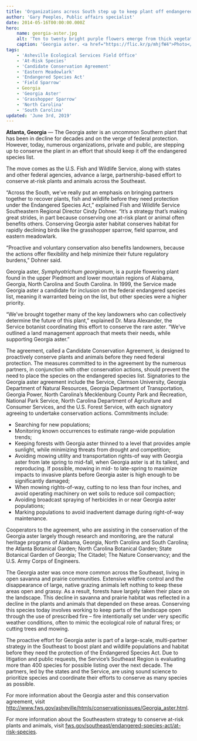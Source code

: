```yaml
---
title: 'Organizations across South step up to keep plant off endangered species list'
author: 'Gary Peeples, Public affairs specialist'
date: 2014-05-16T00:00:00.000Z
hero:
    name: georgia-aster.jpg
    alt: 'Ten to twenty bright purple flowers emerge from thick vegetation.'
    caption: 'Georgia aster. <a href="https://flic.kr/p/mhjfW4">Photo</a> by Michele Elmore, The Nature Conservancy, Georgia.'
tags:
    - 'Asheville Ecological Services Field Office'
    - 'At-Risk Species'
    - 'Candidate Conservation Agreement'
    - 'Eastern Meadowlark'
    - 'Endangered Species Act'
    - 'Field Sparrow'
    - Georgia
    - 'Georgia Aster'
    - 'Grasshopper Sparrow'
    - 'North Carolina'
    - 'South Carolina'
updated: 'June 3rd, 2019'
---
```


**Atlanta, Georgia** &mdash; The Georgia aster is an uncommon Southern plant that has been in decline for decades and on the verge of federal protection. However, today, numerous organizations, private and public, are stepping up to conserve the plant in an effort that should keep it off the endangered species list.

The move comes as the U.S. Fish and Wildlife Service, along with states and other federal agencies, advance a large, partnership-based effort to conserve at-risk plants and animals across the Southeast.

“Across the South, we’ve really put an emphasis on bringing partners together to recover plants, fish and wildlife before they need protection under the Endangered Species Act,” explained Fish and Wildlife Service Southeastern Regional Director Cindy Dohner. “It’s a strategy that’s making great strides, in part because conserving one at-risk plant or animal often benefits others. Conserving Georgia aster habitat conserves habitat for rapidly declining birds like the grasshopper sparrow, field sparrow, and eastern meadowlark.

“Proactive and voluntary conservation also benefits landowners, because the actions offer flexibility and help minimize their future regulatory burdens,” Dohner said.

Georgia aster, *Symphyotrichum georgianum*, is a purple flowering plant found in the upper Piedmont and lower mountain regions of Alabama, Georgia, North Carolina and South Carolina. In 1999, the Service made Georgia aster a candidate for inclusion on the federal endangered species list, meaning it warranted being on the list, but other species were a higher priority.

“We’ve brought together many of the key landowners who can collectively determine the future of this plant,” explained Dr. Mara Alexander, the Service botanist coordinating this effort to conserve the rare aster. “We’ve outlined a land management approach that meets their needs, while supporting Georgia aster.”

The agreement, called a Candidate Conservation Agreement, is designed to proactively conserve plants and animals before they need federal protection. The measures committed to in the agreement by the numerous partners, in conjunction with other conservation actions, should prevent the need to place the species on the endangered species list. Signatories to the Georgia aster agreement include the Service, Clemson University, Georgia Department of Natural Resources, Georgia Department of Transportation, Georgia Power, North Carolina’s Mecklenburg County Park and Recreation, National Park Service, North Carolina Department of Agriculture and Consumer Services, and the U.S. Forest Service, with each signatory agreeing to undertake conservation actions. Commitments include:

- Searching for new populations;
- Monitoring known occurrences  to estimate range-wide population trends;
- Keeping forests with Georgia aster thinned to a level that provides ample sunlight, while minimizing threats from drought and competition;
- Avoiding mowing utility and transportation rights-of way with Georgia aster from late spring to mid-fall, when Georgia aster is at its tallest, and reproducing.  If possible, mowing in mid- to late-spring to maximize impacts to invasive plants before Georgia aster is high enough to be significantly damaged;
- When mowing rights-of-way, cutting to no less than four inches, and avoid operating machinery on wet soils to reduce soil compaction;
- Avoiding broadcast spraying of herbicides in or near Georgia aster populations;
- Marking populations to avoid inadvertent damage during right-of-way maintenance.

Cooperators to the agreement, who are assisting in the conservation of the Georgia aster largely though research and monitoring, are the natural heritage programs of Alabama, Georgia, North Carolina and South Carolina; the Atlanta Botanical Garden; North Carolina Botanical Garden; State Botanical Garden of Georgia; The Citadel; The Nature Conservancy; and the U.S. Army Corps of Engineers.

The Georgia aster was once more common across the Southeast, living in open savanna and prairie communities.  Extensive wildfire control and the disappearance of large, native grazing animals left nothing to keep these areas open and grassy. As a result, forests have largely taken their place on the landscape. This decline in savanna and prairie habitat was reflected in a decline in the plants and animals that depended on these areas. Conserving this species today involves working to keep parts of the landscape open through the use of prescribed fire – fire intentionally set under very specific weather conditions, often to mimic the ecological role of natural fires; or cutting trees and mowing.

The proactive effort for Georgia aster is part of a large-scale, multi-partner strategy in the Southeast to boost plant and wildlife populations and habitat before they need the protection of the Endangered Species Act.  Due to litigation and public requests, the Service’s Southeast Region is evaluating more than 400 species for possible listing over the next decade. The partners, led by the states and the Service, are using sound science to prioritize species and coordinate their efforts to conserve as many species as possible.

For more information about the Georgia aster and this conservation agreement, visit http://www.fws.gov/asheville/htmls/conservationissues/Georgia_aster.html.

For more information about the Southeastern strategy to conserve at-risk plants and animals, visit [fws.gov/southeast/endangered-species-act/at-risk-species](https://www.fws.gov/southeast/endangered-species-act/at-risk-species).